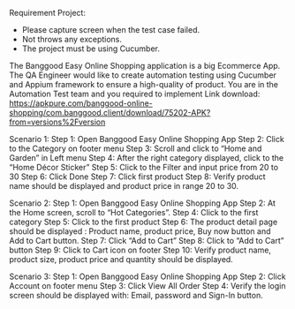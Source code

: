 Requirement Project:
- Please capture screen when the test case failed.
- Not throws any exceptions.
- The project must be using Cucumber.

The Banggood Easy Online Shopping application is a big Ecommerce App. The QA Engineer would like to create automation testing using Cucumber and Appium framework to ensure a high-quality of product. You are in the Automation Test team and you required to implement
Link download: https://apkpure.com/banggood-online-shopping/com.banggood.client/download/75202-APK?from=versions%2Fversion

Scenario 1:
Step 1: Open Banggood Easy Online Shopping App
Step 2: Click to the Category on footer menu
Step 3: Scroll and click to “Home and Garden” in Left menu
Step 4: After the right category displayed, click to the “Home Décor Sticker”
Step 5: Click to the Filter and input price from 20 to 30
Step 6: Click Done
Step 7: Click first product
Step 8: Verify product name should be displayed and product price in range 20 to 30.

Scenario 2:
Step 1: Open Banggood Easy Online Shopping App
Step 2: At the Home screen, scroll to “Hot Categories”.
Step 4: Click to the first category
Step 5: Click to the first product
Step 6: The product detail page should be displayed : Product name, product price, Buy now button and Add to Cart button.
Step 7: Click “Add to Cart”
Step 8: Click to “Add to Cart” button
Step 9: Click to Cart icon on footer
Step 10: Verify product name, product size, product price and quantity should be displayed.

Scenario 3:
Step 1: Open Banggood Easy Online Shopping App
Step 2: Click Account on footer menu
Step 3: Click View All Order
Step 4: Verify the login screen should be displayed with: Email, password and Sign-In button.
